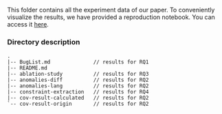 This folder contains all the experiment data of our paper. To conveniently visualize the results, we have provided a reproduction notebook. You can access it [here](../../jupyter/reproduction.ipynb).

### Directory description

```
.
|-- BugList.md              // results for RQ1
|-- README.md
|-- ablation-study          // results for RQ3
|-- anomalies-diff          // results for RQ2
|-- anomalies-lang          // results for RQ2
|-- constraint-extraction   // results for RQ4
|-- cov-result-calculated   // results for RQ2
`-- cov-result-origin       // results for RQ2
```
